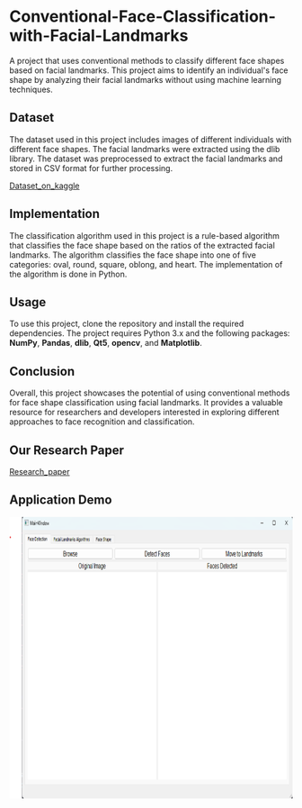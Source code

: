 # Conventional-Face-Classification-with-Facial-Landmarks

A project that uses conventional methods to classify different face shapes based on facial landmarks. This project aims to identify an individual's face shape by analyzing their facial landmarks without using machine learning techniques.

## Dataset

The dataset used in this project includes images of different individuals with different face shapes. The facial landmarks were extracted using the dlib library. The dataset was preprocessed to extract the facial landmarks and stored in CSV format for further processing.

<a href="https://www.kaggle.com/datasets/niten19/face-shape-dataset">Dataset_on_kaggle</a>

## Implementation

The classification algorithm used in this project is a rule-based algorithm that classifies the face shape based on the ratios of the extracted facial landmarks. The algorithm classifies the face shape into one of five categories: oval, round, square, oblong, and heart. The implementation of the algorithm is done in Python.

## Usage

To use this project, clone the repository and install the required dependencies. The project requires Python 3.x and the following packages: <strong>NumPy</strong>, <strong>Pandas</strong>, <strong>dlib</strong>, <strong>Qt5</strong>, <strong>opencv</strong>, and <strong>Matplotlib</strong>.

## Conclusion

Overall, this project showcases the potential of using conventional methods for face shape classification using facial landmarks. It provides a valuable resource for researchers and developers interested in exploring different approaches to face recognition and classification.

## Our Research Paper

<a href="https://drive.google.com/file/d/1SLyu3W7sT5kIFkcTbTb8AZeGnBjvsCHl/view">Research_paper</a>

## Application Demo

<img src="./docs/1.png" width=800px height = 500px>
